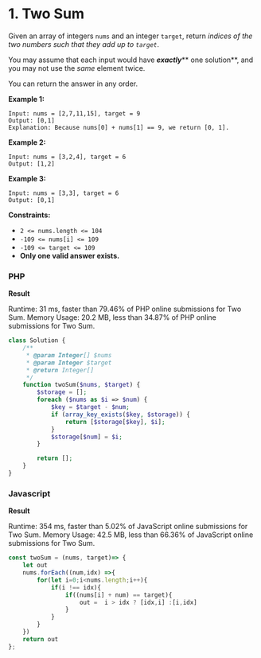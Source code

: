 # 1. Two Sum

Given an array of integers `nums` and an integer `target`, return _indices of the two numbers such that they add up to `target`_.

You may assume that each input would have _**exactly**_\*\* one solution\*\*, and you may not use the _same_ element twice.

You can return the answer in any order.

**Example 1:**

```
Input: nums = [2,7,11,15], target = 9
Output: [0,1]
Explanation: Because nums[0] + nums[1] == 9, we return [0, 1].
```

**Example 2:**

```
Input: nums = [3,2,4], target = 6
Output: [1,2]
```

**Example 3:**

```
Input: nums = [3,3], target = 6
Output: [0,1]
```

**Constraints:**

* `2 <= nums.length <= 104`
* `-109 <= nums[i] <= 109`
* `-109 <= target <= 109`
* **Only one valid answer exists.**

### PHP

**Result**

Runtime: 31 ms, faster than 79.46% of PHP online submissions for Two Sum. Memory Usage: 20.2 MB, less than 34.87% of PHP online submissions for Two Sum.

```php
class Solution {
    /**
     * @param Integer[] $nums
     * @param Integer $target
     * @return Integer[]
     */
    function twoSum($nums, $target) {
        $storage = [];
        foreach ($nums as $i => $num) {
            $key = $target - $num;
            if (array_key_exists($key, $storage)) {
                return [$storage[$key], $i];
            }
            $storage[$num] = $i;
        }

        return [];
    }
}
```

### Javascript

**Result**

Runtime: 354 ms, faster than 5.02% of JavaScript online submissions for Two Sum. Memory Usage: 42.5 MB, less than 66.36% of JavaScript online submissions for Two Sum.

```javascript
const twoSum = (nums, target)=> {
    let out
    nums.forEach((num,idx) =>{   
        for(let i=0;i<nums.length;i++){
            if(i !== idx){
                if((nums[i] + num) == target){
                    out =  i > idx ? [idx,i] :[i,idx]
                } 
            }
        }
    })
    return out
};
```
